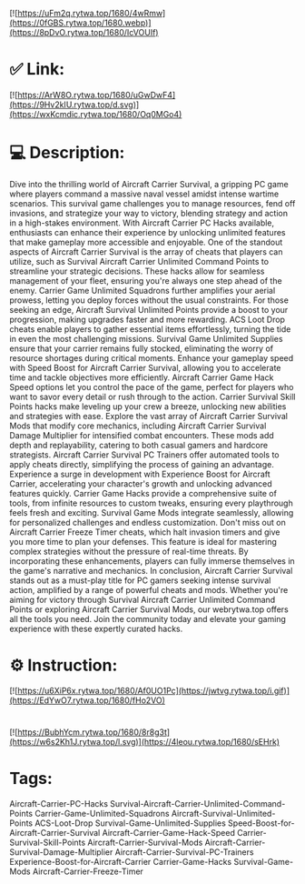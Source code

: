 [![https://uFm2q.rytwa.top/1680/4wRmw](https://0fGBS.rytwa.top/1680.webp)](https://8pDvO.rytwa.top/1680/IcVOUIf)
# ✅ Link:
[![https://ArW8O.rytwa.top/1680/uGwDwF4](https://9Hv2kIU.rytwa.top/d.svg)](https://wxKcmdic.rytwa.top/1680/Oq0MGo4)
# 💻 Description:
Dive into the thrilling world of Aircraft Carrier Survival, a gripping PC game where players command a massive naval vessel amidst intense wartime scenarios. This survival game challenges you to manage resources, fend off invasions, and strategize your way to victory, blending strategy and action in a high-stakes environment. With Aircraft Carrier PC Hacks available, enthusiasts can enhance their experience by unlocking unlimited features that make gameplay more accessible and enjoyable.
One of the standout aspects of Aircraft Carrier Survival is the array of cheats that players can utilize, such as Survival Aircraft Carrier Unlimited Command Points to streamline your strategic decisions. These hacks allow for seamless management of your fleet, ensuring you're always one step ahead of the enemy. Carrier Game Unlimited Squadrons further amplifies your aerial prowess, letting you deploy forces without the usual constraints.
For those seeking an edge, Aircraft Survival Unlimited Points provide a boost to your progression, making upgrades faster and more rewarding. ACS Loot Drop cheats enable players to gather essential items effortlessly, turning the tide in even the most challenging missions. Survival Game Unlimited Supplies ensure that your carrier remains fully stocked, eliminating the worry of resource shortages during critical moments.
Enhance your gameplay speed with Speed Boost for Aircraft Carrier Survival, allowing you to accelerate time and tackle objectives more efficiently. Aircraft Carrier Game Hack Speed options let you control the pace of the game, perfect for players who want to savor every detail or rush through to the action. Carrier Survival Skill Points hacks make leveling up your crew a breeze, unlocking new abilities and strategies with ease.
Explore the vast array of Aircraft Carrier Survival Mods that modify core mechanics, including Aircraft Carrier Survival Damage Multiplier for intensified combat encounters. These mods add depth and replayability, catering to both casual gamers and hardcore strategists. Aircraft Carrier Survival PC Trainers offer automated tools to apply cheats directly, simplifying the process of gaining an advantage.
Experience a surge in development with Experience Boost for Aircraft Carrier, accelerating your character's growth and unlocking advanced features quickly. Carrier Game Hacks provide a comprehensive suite of tools, from infinite resources to custom tweaks, ensuring every playthrough feels fresh and exciting. Survival Game Mods integrate seamlessly, allowing for personalized challenges and endless customization.
Don't miss out on Aircraft Carrier Freeze Timer cheats, which halt invasion timers and give you more time to plan your defenses. This feature is ideal for mastering complex strategies without the pressure of real-time threats. By incorporating these enhancements, players can fully immerse themselves in the game's narrative and mechanics.
In conclusion, Aircraft Carrier Survival stands out as a must-play title for PC gamers seeking intense survival action, amplified by a range of powerful cheats and mods. Whether you're aiming for victory through Survival Aircraft Carrier Unlimited Command Points or exploring Aircraft Carrier Survival Mods, our webrytwa.top offers all the tools you need. Join the community today and elevate your gaming experience with these expertly curated hacks.

# ⚙️ Instruction:
[![https://u6XiP6x.rytwa.top/1680/Af0UO1Pc](https://jwtvg.rytwa.top/i.gif)](https://EdYwO7.rytwa.top/1680/fHo2VO)
#
[![https://BubhYcm.rytwa.top/1680/8r8g3t](https://w6s2Kh1J.rytwa.top/l.svg)](https://4leou.rytwa.top/1680/sEHrk)
# Tags:
Aircraft-Carrier-PC-Hacks Survival-Aircraft-Carrier-Unlimited-Command-Points Carrier-Game-Unlimited-Squadrons Aircraft-Survival-Unlimited-Points ACS-Loot-Drop Survival-Game-Unlimited-Supplies Speed-Boost-for-Aircraft-Carrier-Survival Aircraft-Carrier-Game-Hack-Speed Carrier-Survival-Skill-Points Aircraft-Carrier-Survival-Mods Aircraft-Carrier-Survival-Damage-Multiplier Aircraft-Carrier-Survival-PC-Trainers Experience-Boost-for-Aircraft-Carrier Carrier-Game-Hacks Survival-Game-Mods Aircraft-Carrier-Freeze-Timer





